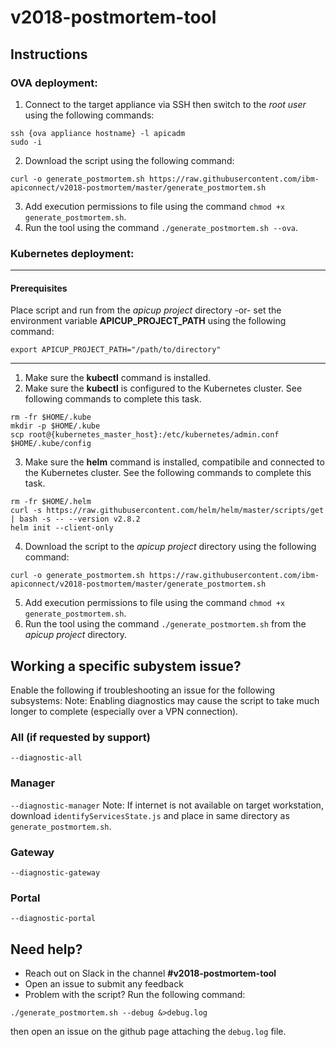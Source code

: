# v2018-postmortem-tool


## Instructions
### OVA deployment:
1. Connect to the target appliance via SSH then switch to the _root user_ using the following commands:
```shell
ssh {ova appliance hostname} -l apicadm
sudo -i
```
2.  Download the script using the following command:
```shell
curl -o generate_postmortem.sh https://raw.githubusercontent.com/ibm-apiconnect/v2018-postmortem/master/generate_postmortem.sh
```
3.  Add execution permissions to file using the command `chmod +x generate_postmortem.sh`.
4.  Run the tool using the command `./generate_postmortem.sh --ova`.

### Kubernetes deployment:
------
#### Prerequisites
Place script and run from the _apicup project_ directory
-or-
set the environment variable **APICUP_PROJECT_PATH** using the following command:
```shell
export APICUP_PROJECT_PATH="/path/to/directory"
```
------
1.  Make sure the **kubectl** command is installed.
2.  Make sure the **kubectl** is configured to the Kubernetes cluster.  See following commands to complete this task.
```shell
rm -fr $HOME/.kube
mkdir -p $HOME/.kube
scp root@{kubernetes_master_host}:/etc/kubernetes/admin.conf $HOME/.kube/config
```
3.  Make sure the **helm** command is installed, compatibile and connected to the Kubernetes cluster.  See the following commands to complete this task.
```shell
rm -fr $HOME/.helm
curl -s https://raw.githubusercontent.com/helm/helm/master/scripts/get | bash -s -- --version v2.8.2
helm init --client-only
```
4.  Download the script to the _apicup project_ directory using the following command:
```shell
curl -o generate_postmortem.sh https://raw.githubusercontent.com/ibm-apiconnect/v2018-postmortem/master/generate_postmortem.sh
```
5.  Add execution permissions to file using the command `chmod +x generate_postmortem.sh`.
6.  Run the tool using the command `./generate_postmortem.sh` from the _apicup project_ directory.


## Working a specific subystem issue?
Enable the following if troubleshooting an issue for the following subsystems:
Note: Enabling diagnostics may cause the script to take much longer to complete (especially over a VPN connection).
### All (if requested by support)
`--diagnostic-all`
### Manager
`--diagnostic-manager`
Note:  If internet is not available on target workstation, download `identifyServicesState.js` and place in same directory as `generate_postmortem.sh`.
### Gateway
`--diagnostic-gateway`
### Portal
`--diagnostic-portal`


## Need help?
-  Reach out on Slack in the channel **#v2018-postmortem-tool**
-  Open an issue to submit any feedback
-  Problem with the script?  Run the following command:
```shell
./generate_postmortem.sh --debug &>debug.log
```
then open an issue on the github page attaching the `debug.log` file.